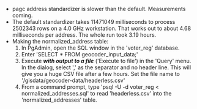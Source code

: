 * pagc address standardizer is slower than the default. Measurements coming.
* The default standardizer takes 11471049 milliseconds to process 2502343 rows on a 4.0 GHz workstation. That works out to about 4.68 milliseconds per address. The whole run took 3.19 hours.
* Making the normalized_address table:
    1. In PgAdmin, open the SQL window in the 'voter_reg' database.
    1. Enter 'SELECT * FROM geocoder_input_data;'
    1. Execute ***with output to a file*** ('Execute to file') in the 'Query' menu. In the dialog, select ',' as the separator and no header line. This will give you a huge CSV file after a few hours. Set the file name to '/gisdata/geocoder-data/headerless.csv'
    1. From a command prompt, type 'psql -U <user> -d voter_reg < normalized_addresses.sql' to read 'headerless.csv' into the 'normalized_addresses' table.
